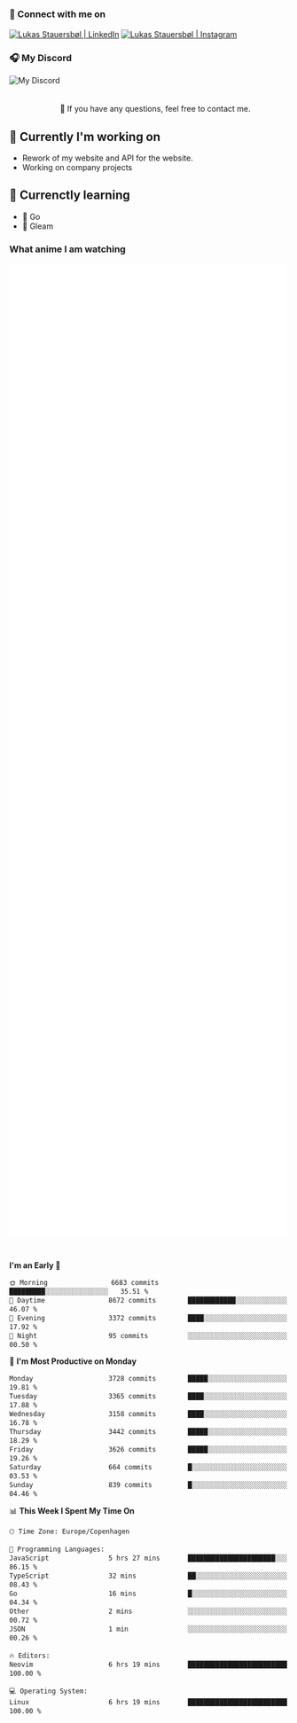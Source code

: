 ### 🔗 Connect with me on
<a href="https://www.instagram.com/lukas_stauersbol" target="_blank"><img align="center" src="https://raw.githubusercontent.com/stauersbol/stauersbol/main/images/instagram.svg" alt="Lukas Stauersbøl | LinkedIn" width="30px"/></a>
<a href="https://www.linkedin.com/in/lukas-stauersbol/" target="_blank"><img align="center" src="https://raw.githubusercontent.com/stauersbol/stauersbol/main/images/linkedin.svg" alt="Lukas Stauersbøl | Instagram" width="30px"/></a>

<p align="center">
 <h3>🎧 My Discord</h3>
 <img align="left" height="55px" src="https://discord.c99.nl/widget/theme-2/147806323323568128.png" alt="My Discord" />
</p>

<br/>
<br/>
<br/>
💬 If you have any questions, feel free to contact me.

## 🔭 Currently I'm working on
- Rework of my website and API for the website.
- Working on company projects
 
## 🌱 Currenctly learning
- 💙 Go
- 💜 Gleam

### What anime I am watching
<a href="https://anilist.co/user/slashiy/" align="center"><img align="center" width="500px" src="metrics.plugin.personal.anilist.svg" /></a>

<br/>

<!--START_SECTION:waka-->
**I'm an Early 🐤** 

```text
🌞 Morning                6683 commits        █████████░░░░░░░░░░░░░░░░   35.51 % 
🌆 Daytime                8672 commits        ████████████░░░░░░░░░░░░░   46.07 % 
🌃 Evening                3372 commits        ████░░░░░░░░░░░░░░░░░░░░░   17.92 % 
🌙 Night                  95 commits          ░░░░░░░░░░░░░░░░░░░░░░░░░   00.50 % 
```
📅 **I'm Most Productive on Monday** 

```text
Monday                   3728 commits        █████░░░░░░░░░░░░░░░░░░░░   19.81 % 
Tuesday                  3365 commits        ████░░░░░░░░░░░░░░░░░░░░░   17.88 % 
Wednesday                3158 commits        ████░░░░░░░░░░░░░░░░░░░░░   16.78 % 
Thursday                 3442 commits        █████░░░░░░░░░░░░░░░░░░░░   18.29 % 
Friday                   3626 commits        █████░░░░░░░░░░░░░░░░░░░░   19.26 % 
Saturday                 664 commits         █░░░░░░░░░░░░░░░░░░░░░░░░   03.53 % 
Sunday                   839 commits         █░░░░░░░░░░░░░░░░░░░░░░░░   04.46 % 
```


📊 **This Week I Spent My Time On** 

```text
🕑︎ Time Zone: Europe/Copenhagen

💬 Programming Languages: 
JavaScript               5 hrs 27 mins       ██████████████████████░░░   86.15 % 
TypeScript               32 mins             ██░░░░░░░░░░░░░░░░░░░░░░░   08.43 % 
Go                       16 mins             █░░░░░░░░░░░░░░░░░░░░░░░░   04.34 % 
Other                    2 mins              ░░░░░░░░░░░░░░░░░░░░░░░░░   00.72 % 
JSON                     1 min               ░░░░░░░░░░░░░░░░░░░░░░░░░   00.26 % 

🔥 Editors: 
Neovim                   6 hrs 19 mins       █████████████████████████   100.00 % 

💻 Operating System: 
Linux                    6 hrs 19 mins       █████████████████████████   100.00 % 
```


<!--END_SECTION:waka-->
